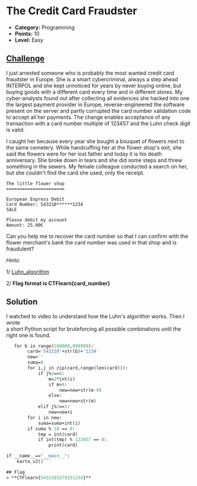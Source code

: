 # The Credit Card Fraudster

* **Category:** Programming
* **Points:** 10
* **Level:** Easy

## [Challenge](https://ctflearn.com/challenge/970)

I just arrested someone who is probably the most wanted credit card fraudster in Europe. She is a smart cybercriminal, always a step ahead INTERPOL and she kept unnoticed for years by never buying online, but buying goods with a different card every time and in different stores. My cyber-analysts found out after collecting all evidences she hacked into one the largest payment provider in Europe, reverse-engineered the software present on the server and partly corrupted the card number validation code to accept all her payments. The change enables acceptance of any transaction with a card number multiple of 123457 and the Luhn check digit is valid.

I caught her because every year she bought a bouquet of flowers next to the same cemetery. While handcuffing her at the flower shop's exit, she said the flowers were for her lost father and today it is his death anniversary. She broke down in tears and she did some steps and threw something in the sewers. My female colleague conducted a search on her, but she couldn't find the card she used, only the receipt.

    The little flower shop
    ======================

    European Express Debit
    Card Number: 543210******1234
    SALE

    Please debit my account
    Amount: 25.00€
Can you help me to recover the card number so that I can confirm with the flower merchant's bank the card number was used in that shop and is fraudulent?

_Hints:_

1/ [Luhn_algorithm](https://www.youtube.com/watch?v=PNXXqzU4YnM)

2/ **Flag format is CTFlearn{card_number}**

## Solution
I watched to video to understand how the Luhn's algorithm works. Then I wrote  
a short Python script for bruteforcing all possible combinations until the right one is found.

```def karta_v2():
   for b in range(100000,999999):
        card='543210'+str(b)+'1234'
        new=''
        suma=0
        for i,j in zip(card,range(len(card))):
            if j%2==0:
                m=2*int(i)
                if m>9:
                    new=new+str(m-9)
                else:
                    new=new+str(m)
            elif j%2==1:
                new=new+i
        for i in new:
            suma=suma+int(i)
        if suma % 10 == 0:
            tmp = int(card)
            if int(tmp) % 123457 == 0:
                print(card)

if __name__=="__main__":
    karta_v2()```

## Flag
> **CTFlearn{5432103279251234}**
